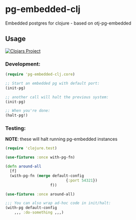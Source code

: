 # pg-embedded-clj

Embedded postgres for clojure - based on otj-pg-embedded

## Usage

[![Clojars Project](https://img.shields.io/clojars/v/bigsy/pg-embedded-clj.svg)](https://clojars.org/bigsy/pg-embedded-clj)

### Development:

```clojure
(require 'pg-embedded-clj.core)

;; Start an embedded pg with default port:
(init-pg)

;; another call will halt the previous system:
(init-pg)

;; When you're done:
(halt-pg!)
```

### Testing:

**NOTE**: these will halt running pg-embedded instances

```clojure
(require 'clojure.test)

(use-fixtures :once with-pg-fn)

(defn around-all
  [f]
  (with-pg-fn (merge default-config
                           {:port 54321})
                    f))

(use-fixtures :once around-all)

;;; You can also wrap ad-hoc code in init/halt:
(with-pg default-config
	,,, :do-something ,,,)
```

